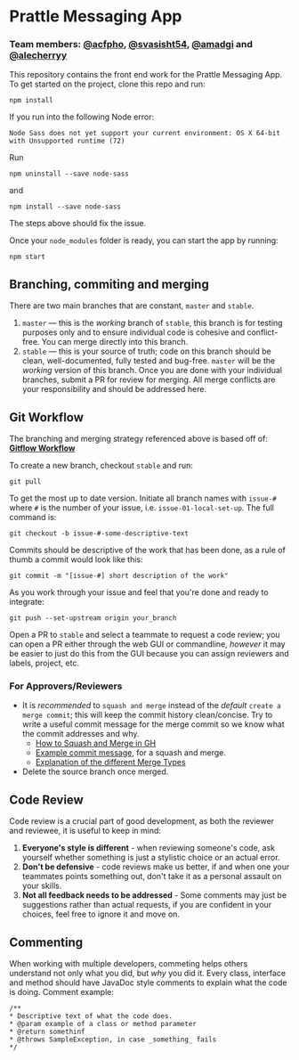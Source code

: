# Prattle Messaging App
### __Team members__: [@acfpho](https://github.ccs.neu.edu/acfpho), [@svasisht54](https://github.ccs.neu.edu/svasisht54), [@amadgi](https://github.com/amadgi) and [@alecherryy](https://github.com/alecherryy)
This repository contains the front end work for the Prattle Messaging App. To get started on the project, clone this repo and run:
```
npm install
```

If you run into the following Node error:

```
Node Sass does not yet support your current environment: OS X 64-bit with Unsupported runtime (72)
```

Run
```
npm uninstall --save node-sass
```
and
```
npm install --save node-sass
```

The steps above should fix the issue.

Once your `node_modules` folder is ready, you can start the app by running:
```
npm start
```

## Branching, commiting and merging
 There are two main branches that are constant, `master` and `stable`.
 
1. `master` — this is the _working_ branch of `stable`, this branch is for testing purposes only and to ensure individual code is cohesive and conflict-free. You can merge directly into this branch.
2. `stable` — this is your source of truth; code on this branch should be clean, well-documented, fully tested and bug-free. `master` will be the _working_ version of this branch. Once you are done with your individual branches, submit a PR for review for merging. All merge conflicts are your responsibility and should be addressed here.

## Git Workflow
 The branching and merging strategy referenced above is based off of: **[Gitflow Workflow](https://www.atlassian.com/git/tutorials/comparing-workflows/gitflow-workflow)**

 To create a new branch, checkout `stable` and run:
  ```
  git pull
  ```
 To get the most up to date version. Initiate all branch names with `issue-#` where `#` is the number of your issue, i.e. `issue-01-local-set-up`. The full command is:
 ```
 git checkout -b issue-#-some-descriptive-text
 ```
 Commits should be descriptive of the work that has been done, as a rule of thumb a commit would look like this:
 ```
 git commit -m "[issue-#] short description of the work"
 ```
 As you work through your issue and feel that you're done and ready to integrate:
 ```
 git push --set-upstream origin your_branch
 ```
Open a PR to `stable` and select a teammate to request a code review; you can open a PR either through the web GUI or commandline, _however_ it may be easier to just do this from the GUI because you can assign reviewers and labels, project, etc.

### For Approvers/Reviewers
- It is _recommended_ to `squash and merge` instead of the _default_ `create a merge commit`; this will keep the commit history clean/concise. Try to write a useful commit message for the merge commit so we know what the commit addresses and why.
    - [How to Squash and Merge in GH](https://help.github.com/en/github/administering-a-repository/configuring-commit-squashing-for-pull-requests)
    - [Example commit message](https://thoughtbot.com/blog/don-t-forget-the-silent-step-when-you-squash-and-merge), for a squash and merge.
    - [Explanation of the different Merge Types](https://rietta.com/blog/github-merge-types/)
- Delete the source branch once merged.

## Code Review
Code review is a crucial part of good development, as both the reviewer and reviewee, it is useful to keep in mind:

1. **Everyone's style is different** - when reviewing someone's code, ask yourself whether something is just a stylistic choice or an actual error.
2. **Don't be defensive** - code reviews make us better, if and when one your teammates points something out, don't take it as a personal assault on your skills.
3. **Not all feedback needs to be addressed** - Some comments may just be suggestions rather than actual requests, if you are confident in your choices, feel free to ignore it and move on.

## Commenting
When working with multiple developers, commeting helps others understand not only what you did, but *why* you did it. Every class, interface and method should have JavaDoc style comments to explain what the code is doing. Comment example:
```
/**
* Descriptive text of what the code does.
* @param example of a class or method parameter
* @return somethinf
* @throws SampleException, in case _something_ fails
*/
```